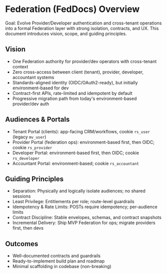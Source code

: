 # Federation (FedDocs) Overview

Goal: Evolve Provider/Developer authentication and cross-tenant operations into a formal Federation layer with strong isolation, contracts, and UX. This document introduces vision, scope, and guiding principles.

## Vision
- One Federation authority for provider/dev operators with cross-tenant context
- Zero cross-access between client (tenant), provider, developer, accountant systems
- Standards-aligned identity (OIDC/OAuth2-ready), but initially environment-based for dev
- Contract-first APIs, rate-limited and idempotent by default
- Progressive migration path from today's environment-based provider/dev auth

## Audiences & Portals
- Tenant Portal (clients): app-facing CRM/workflows, cookie `rs_user` (legacy `mv_user`)
- Provider Portal (federation ops): environment-based first, then OIDC; cookie `rs_provider`
- Developer Portal: environment-based first, then OIDC; cookie `rs_developer`
- Accountant Portal: environment-based; cookie `rs_accountant`

## Guiding Principles
- Separation: Physically and logically isolate audiences; no shared sessions
- Least Privilege: Entitlements per role; route-level guardrails
- Idempotency & Rate Limits: POSTs require idempotency; per-audience limits
- Contract Discipline: Stable envelopes, schemas, and contract snapshots
- Incremental Delivery: Ship MVP Federation for ops; migrate providers first, then devs

## Outcomes
- Well-documented contracts and guardrails
- Ready-to-implement build plan and roadmap
- Minimal scaffolding in codebase (non-breaking)

